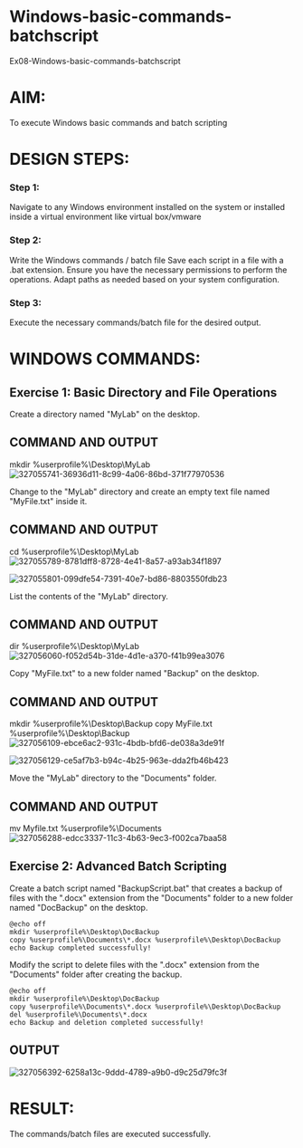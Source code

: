 # Windows-basic-commands-batchscript
Ex08-Windows-basic-commands-batchscript

# AIM:
To execute Windows basic commands and batch scripting

# DESIGN STEPS:

### Step 1:

Navigate to any Windows environment installed on the system or installed inside a virtual environment like virtual box/vmware 

### Step 2:

Write the Windows commands / batch file
Save each script in a file with a .bat extension.
Ensure you have the necessary permissions to perform the operations.
Adapt paths as needed based on your system configuration.
### Step 3:

Execute the necessary commands/batch file for the desired output. 




# WINDOWS COMMANDS:
## Exercise 1: Basic Directory and File Operations
Create a directory named "MyLab" on the desktop.




## COMMAND AND OUTPUT
mkdir %userprofile%\Desktop\MyLab
![327055741-36936d11-8c99-4a06-86bd-371f77970536](https://github.com/Keerthika23013559/Windows-basic-commands-batchscript/assets/162658262/98670dca-5890-4460-afc4-e448993c25ea)

Change to the "MyLab" directory and create an empty text file named "MyFile.txt" inside it.


## COMMAND AND OUTPUT
cd %userprofile%\Desktop\MyLab
![327055789-8781dff8-8728-4e41-8a57-a93ab34f1897](https://github.com/Keerthika23013559/Windows-basic-commands-batchscript/assets/162658262/7902f444-340f-4ab2-aaf6-1b2bd72ad513)

![327055801-099dfe54-7391-40e7-bd86-8803550fdb23](https://github.com/Keerthika23013559/Windows-basic-commands-batchscript/assets/162658262/5e9378a8-a2d9-410f-b774-d9be58ffe6d4)

List the contents of the "MyLab" directory.


## COMMAND AND OUTPUT
dir %userprofile%\Desktop\MyLab
![327056060-f052d54b-31de-4d1e-a370-f41b99ea3076](https://github.com/Keerthika23013559/Windows-basic-commands-batchscript/assets/162658262/fa51a3ef-ccdf-4f93-af6b-d3fa04e1fec8)

Copy "MyFile.txt" to a new folder named "Backup" on the desktop.

## COMMAND AND OUTPUT
mkdir %userprofile%\Desktop\Backup
copy MyFile.txt %userprofile%\Desktop\Backup
![327056109-ebce6ac2-931c-4bdb-bfd6-de038a3de91f](https://github.com/Keerthika23013559/Windows-basic-commands-batchscript/assets/162658262/533a8a16-b30f-4691-aeb1-3ffd5904c3ea)

![327056129-ce5af7b3-b94c-4b25-963e-dda2fb46b423](https://github.com/Keerthika23013559/Windows-basic-commands-batchscript/assets/162658262/f615a15a-0abf-433d-9a46-3c12c3a08de4)

Move the "MyLab" directory to the "Documents" folder.


## COMMAND AND OUTPUT
mv Myfile.txt %userprofile%\Documents
![327056288-edcc3337-11c3-4b63-9ec3-f002ca7baa58](https://github.com/Keerthika23013559/Windows-basic-commands-batchscript/assets/162658262/23b7c105-a6e7-455d-838e-d3b14a1d1d5e)

## Exercise 2: Advanced Batch Scripting
Create a batch script named "BackupScript.bat" that creates a backup of files with the ".docx" extension from the "Documents" folder to a new folder named "DocBackup" on the desktop.
```
@echo off
mkdir %userprofile%\Desktop\DocBackup
copy %userprofile%\Documents\*.docx %userprofile%\Desktop\DocBackup
echo Backup completed successfully!
```
Modify the script to delete files with the ".docx" extension from the "Documents" folder after creating the backup.
```
@echo off
mkdir %userprofile%\Desktop\DocBackup
copy %userprofile%\Documents\*.docx %userprofile%\Desktop\DocBackup
del %userprofile%\Documents\*.docx
echo Backup and deletion completed successfully!
```


## OUTPUT
![327056392-6258a13c-9ddd-4789-a9b0-d9c25d79fc3f](https://github.com/Keerthika23013559/Windows-basic-commands-batchscript/assets/162658262/6c1d82b7-16c9-443d-9f8c-08d2b11b36fa)





# RESULT:
The commands/batch files are executed successfully.

